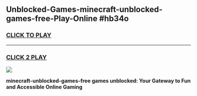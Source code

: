 
## Unblocked-Games-minecraft-unblocked-games-free-Play-Online #hb34o
<h3>
<a href="https://news.freeplayer.one?title=minecraft-unblocked-games-free&ref=3">CLICK TO PLAY</a></h3>
<hr>

<h3>
<a href="https://news.freeplayer.one?title=minecraft-unblocked-games-free&ref=3">CLICK 2 PLAY</a>
  
</h3>

<a href="https://news.freeplayer.one?title=minecraft-unblocked-games-free&ref=3"><img src="https://clearcache.store/games.png"></a>


**minecraft-unblocked-games-free games unblocked: Your Gateway to Fun and Accessible Online Gaming**
